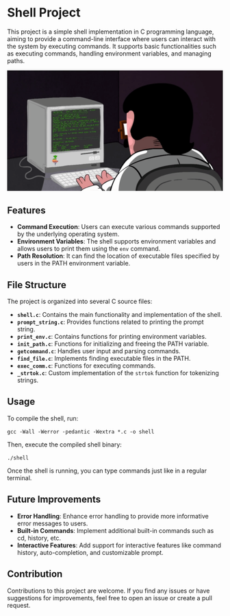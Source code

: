 # Shell Project

This project is a simple shell implementation in C programming language, aiming to provide a command-line interface where users can interact with the system by executing commands. It supports basic functionalities such as executing commands, handling environment variables, and managing paths.

![gif](media/programming.gif)

## Features

- **Command Execution**: Users can execute various commands supported by the underlying operating system.
- **Environment Variables**: The shell supports environment variables and allows users to print them using the `env` command.
- **Path Resolution**: It can find the location of executable files specified by users in the PATH environment variable.

## File Structure

The project is organized into several C source files:

- **`shell.c`**: Contains the main functionality and implementation of the shell.
- **`prompt_string.c`**: Provides functions related to printing the prompt string.
- **`print_env.c`**: Contains functions for printing environment variables.
- **`init_path.c`**: Functions for initializing and freeing the PATH variable.
- **`getcommand.c`**: Handles user input and parsing commands.
- **`find_file.c`**: Implements finding executable files in the PATH.
- **`exec_comm.c`**: Functions for executing commands.
- **`_strtok.c`**: Custom implementation of the `strtok` function for tokenizing strings.

## Usage

To compile the shell, run:

```
gcc -Wall -Werror -pedantic -Wextra *.c -o shell
```

Then, execute the compiled shell binary:

```
./shell
```

Once the shell is running, you can type commands just like in a regular terminal.

## Future Improvements

- **Error Handling**: Enhance error handling to provide more informative error messages to users.
- **Built-in Commands**: Implement additional built-in commands such as cd, history, etc.
- **Interactive Features**: Add support for interactive features like command history, auto-completion, and customizable prompt.

## Contribution
Contributions to this project are welcome. If you find any issues or have suggestions for improvements, feel free to open an issue or create a pull request.
